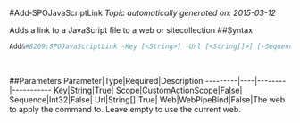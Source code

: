 #Add&#8209;SPOJavaScriptLink
*Topic automatically generated on: 2015-03-12*

Adds a link to a JavaScript file to a web or sitecollection
##Syntax
```powershell
Add&#8209;SPOJavaScriptLink -Key [<String>] -Url [<String[]>] [-Sequence [<Int32>]] [-Scope [<CustomActionScope>]] [-Web [<WebPipeBind>]]
```
&nbsp;

##Parameters
Parameter|Type|Required|Description
---------|----|--------|-----------
Key|String|True|
Scope|CustomActionScope|False|
Sequence|Int32|False|
Url|String[]|True|
Web|WebPipeBind|False|The web to apply the command to. Leave empty to use the current web.
